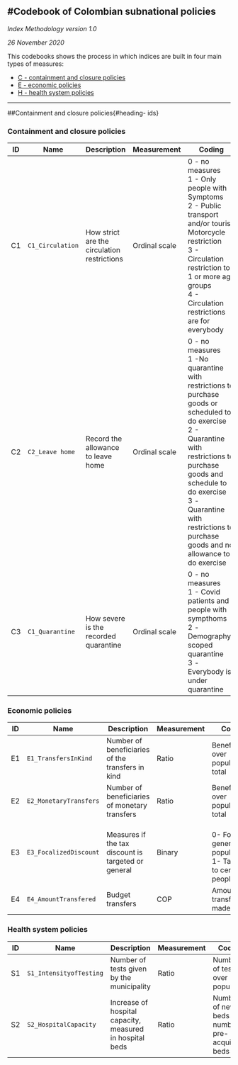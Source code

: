 #Codebook of Colombian subnational policies
---
*Index Methodology version 1.0*

*26 November 2020*

This codebooks shows the process in which indices are built in four main types of measures:

- [C - containment and closure policies](#containment-and-closure-policies)
- [E - economic policies](#economic-policies)
- [H - health system policies](#health-system-policies)

---
##Containment and closure policies{#heading- ids}
### Containment and closure policies

| ID | Name | Description | Measurement | Coding |
| --- | --- | --- | --- | --- |
| C1 | `C1_Circulation` | How strict are the circulation restrictions | Ordinal scale | 0 - no measures <br/>1 -	Only people with Symptoms <br/>2 - 	Public transport and/or tourist. Motorcycle restriction  <br/>3 -	Circulation restriction to 1 or more age groups <br/>4 -	Circulation restrictions are for everybody |
| C2 | `C2_Leave home` | Record the allowance to leave home | Ordinal scale | 0 - no measures <br/>1 -No quarantine with restrictions to purchase goods or scheduled to do exercise <br/>2 - Quarantine with restrictions to purchase goods and schedule to do exercise  <br/>3 -Quarantine with restrictions to purchase goods and no allowance to do exercise |
| C3 | `C1_Quarantine` | How severe is the recorded quarantine | Ordinal scale | 0 - no measures <br/>1 -	Covid patients and people with sympthoms <br/>2 -Demographyc scoped quarantine  <br/>3 -Everybody is under quarantine |

### Economic policies

| ID | Name | Description | Measurement | Coding |
| --- | --- | --- | --- | --- |
|E1|`E1_TransfersInKind` |Number of beneficiaries of the transfers in kind|Ratio|Beneficiaries over population total|
|E2|`E2_MonetaryTransfers` |Number of beneficiaries of monetary transfers|Ratio|Beneficiaries over population total|
|E3|`E3_FocalizedDiscount` |Measures if the tax discount is targeted or general|Binary|</br>0- For the general population </br>1- Targeted to certain people|
|E4|`E4_AmountTransfered` |Budget transfers|COP|Amount of transfer made|
### Health system policies

| ID | Name | Description | Measurement | Coding |
| --- | --- | --- | --- | --- |
|S1|`S1_IntensityofTesting`|Number of tests given by the municipality|Ratio|Number of tests over population|
|S2|`S2_HospitalCapacity`|Increase of hospital capacity, measured in hospital beds|Ratio|Number of new beds over number of pre-acquired beds|

